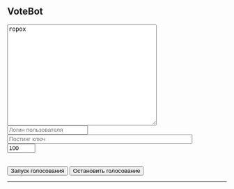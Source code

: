 <div id="options" class="login">
<h2 class="active"> VoteBot </h2>
<form>
    <textarea id="voteaccounts" required rows="15" cols="40" placeholder="Аккаунты за которые голосовать. Через запятую" onkeyup="showAccounts(this)">ropox</textarea>
    <br>
    <input id="username" type="text" required class="text" name="username" placeholder="Логин пользователя">
    <br>
    <input id="k" type="password" required class="text" name="password" placeholder="Постинг ключ" size="50">
    <br>
    <input id="votepower" type="number" value="100" class="text" name="text" min="0" max="100" size="15" placeholder="Сила голоса %">
</form>
<br>
<button onclick="startVoting()" class="signin">
Запуск голосования
</button>
<button onclick="stopVoting()" class="signin">
Остaновить голосование
</button>

<hr>
</div>
<div id="accounts_view"></div>
<div id="nicedata"></div>

<script src="steem.min.js"></script>
<script src="votebot.js" onload="recoverData()"></script>
